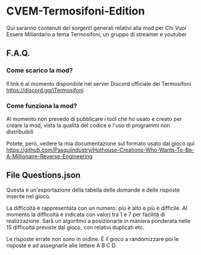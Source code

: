 # CVEM-Termosifoni-Edition
Qui saranno contenuti dei sorgenti generali relativi alla mod per Chi Vuol Essere Miliardario a tema Termosifoni, un gruppo di streamer e youtuber

## F.A.Q.
### Come scarico la mod?
Il link è al momento disponibile nel server Discord ufficiale dei Termosifoni https://discord.gg/iTermosifoni

### Come funziona la mod?
Al momento non prevedo di pubblicare i tool che ho usato e creato per creare la mod, vista la qualità del codice e l'uso di programmi non distribuibili

Potete, però, vedere la mia documentazione sul formato usato dal gioco qui https://github.com/Pasquiindustry/Hothouse-Creations-Who-Wants-To-Be-A-Millionaire-Reverse-Engineering

## File Questions.json
Questa è un'esportazione della tabella delle domande e delle risposte inserite nel gioco.

La difficoltà è rappresentata con un numero: più è alto e più è difficile. Al momento la difficoltà è indicata con valori tra 1 e 7 per facilità di realizzazione. Sarà un algoritmo a posizionarle in maniera ponderata nelle 15 difficoltà previste dal gioco, con relativi duplicati etc.

Le risposte errate non sono in ordine. È il gioco a randomizzare poi le risposte e ad assegnarle alle lettere A B C D
